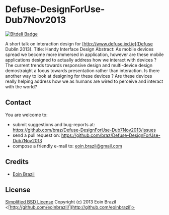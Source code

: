 # Defuse-DesignForUse-Dub7Nov2013
[![Bitdeli Badge](https://d2weczhvl823v0.cloudfront.net/braz/defuse-designforuse-dub7nov2013/trend.png)](https://bitdeli.com/free "Bitdeli Badge")

A short talk on interaction design for [http://www.defuse.ixd.ie](Defuse Dublin 2013).
Title: Handy Interface Design
Abstract: As mobile devices spread we become more immersed in application, however are these mobile applications designed to actually address how we interact with devices ? The current trends towards responsive design and multi-device design demostraight a focus towards presentation rather than interaction. Is there another way to look at designing for these devices ? Are these devices really helping address how we as humans are wired to perceive and interact with the world?

## Contact

You are welcome to:

* submit suggestions and bug-reports at: https://github.com/braz/Defuse-DesignForUse-Dub7Nov2013/issues
* send a pull request on: https://github.com/braz/Defuse-DesignForUse-Dub7Nov2013
* compose a friendly e-mail to: eoin.brazil@gmail.com

## Credits

  - [Eoin Brazil](http://github.com/eoinbrazil)

## License

[Simplified BSD License](http://opensource.org/licenses/BSD-3-Clause)
Copyright (c) 2013 Eoin Brazil <[http://github.com/eoinbrazil/](http://github.com/eoinbrazil)>
